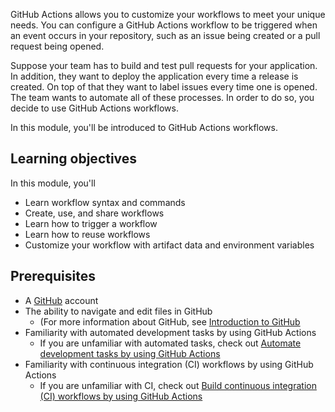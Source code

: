 GitHub Actions allows you to customize your workflows to meet your unique needs. You can configure a GitHub Actions workflow to be triggered when an event occurs in your repository, such as an issue being created or a pull request being opened.

Suppose your team has to build and test pull requests for your application. In addition, they want to deploy the application every time a release is created. On top of that they want to label issues every time one is opened. The team wants to automate all of these processes. In order to do so, you decide to use GitHub Actions workflows.

In this module, you'll be introduced to GitHub Actions workflows.

## Learning objectives

In this module, you'll
- Learn workflow syntax and commands
- Create, use, and share workflows
- Learn how to trigger a workflow
- Learn how to reuse workflows
- Customize your workflow with artifact data and environment variables

## Prerequisites

- A [GitHub](https://github.com?azure-portal=true) account
- The ability to navigate and edit files in GitHub
  - (For more information about GitHub, see [Introduction to GitHub](https://docs.microsoft.com/en-us/learn/modules/introduction-to-github?azure-portal=true)
- Familiarity with automated development tasks by using GitHub Actions
  - If you are unfamiliar with automated tasks, check out [Automate development tasks by using GitHub Actions](https://docs.microsoft.com/en-us/learn/modules/github-actions-automate-tasks?azure-portal=true)
- Familiarity with continuous integration (CI) workflows by using GitHub Actions
  - If you are unfamiliar with CI, check out [Build continuous integration (CI) workflows by using GitHub Actions](https://docs.microsoft.com/en-us/learn/modules/github-actions-ci?azure-portal=true)

<!-- Do **not** include any other content like learning objectives, prerequisites, unit summary, "next unit" lead-in, or references. -->
